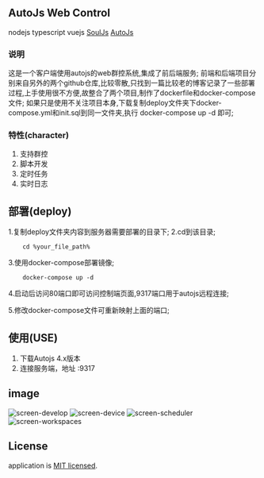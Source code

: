 ## AutoJs Web Control


nodejs typescript vuejs  [SoulJs](https://github.com/zrk1993/souljs) [AutoJs](https://github.com/hyb1996/Auto.js)

### 说明
这是一个客户端使用autojs的web群控系统,集成了前后端服务;
前端和后端项目分别来自另外的两个github仓库,比较零散,只找到一篇比较老的博客记录了一些部署过程,上手使用很不方便,故整合了两个项目,制作了dockerfile和docker-compose文件;
如果只是使用不关注项目本身,下载复制deploy文件夹下docker-compose.yml和init.sql到同一文件夹,执行 docker-compose up -d 即可;

### 特性(character)

1. 支持群控
2. 脚本开发
3. 定时任务
4. 实时日志

## 部署(deploy)
1.复制deploy文件夹内容到服务器需要部署的目录下;
2.cd到该目录; 
```
    cd %your_file_path%
```
3.使用docker-compose部署镜像;
```
    docker-compose up -d
```
4.启动后访问80端口即可访问控制端页面,9317端口用于autojs远程连接;

5.修改docker-compose文件可重新映射上面的端口;

## 使用(USE)
1. 下载Autojs 4.x版本
2. 连接服务端，地址 <ip>:9317


## image

![screen-develop](https://raw.githubusercontent.com/zrk1993/autojs-web-control/master/image/develop.png)
![screen-device](https://raw.githubusercontent.com/zrk1993/autojs-web-control/master/image/device.png)
![screen-scheduler](https://raw.githubusercontent.com/zrk1993/autojs-web-control/master/image/scheduler.png)
![screen-workspaces](https://raw.githubusercontent.com/zrk1993/autojs-web-control/master/image/workspaces.png)

## License

application is [MIT licensed](LICENSE).
